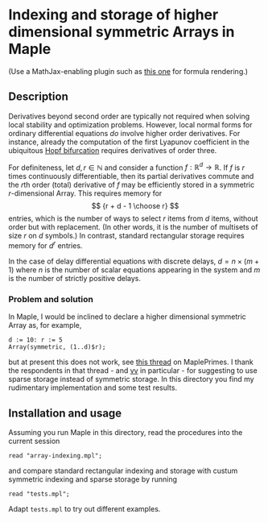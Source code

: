 # Indexing and storage of higher dimensional symmetric Arrays in Maple

(Use a MathJax-enabling plugin such as [this one](https://github.com/emichael/texthings) for formula rendering.)

## Description

Derivatives beyond second order are typically not required when solving local stability and optimization problems. However, local normal forms for ordinary differential equations *do* involve higher order derivatives. For instance, already the computation of the first Lyapunov coefficient in the ubiquitous [Hopf bifurcation](http://www.scholarpedia.org/article/Andronov-Hopf_bifurcation) requires derivatives of order three.

For definiteness, let $d, r \in \mathbb{N}$ and consider a function $f : \mathbb{R}^d \to \mathbb{R}$. If $f$ is $r$ times continuously differentiable, then its partial derivatives commute and the $r$th order (total) derivative of $f$ may be efficiently stored in a symmetric $r$-dimensional Array. This requires memory for
$$
{r + d - 1 \choose r}
$$
entries, which is the number of ways to select $r$ items from $d$ items, without order but with replacement. (In other words, it is the number of multisets of size $r$ on $d$ symbols.) In contrast, standard rectangular storage requires memory for $d^r$ entries.

In the case of delay differential equations with discrete delays, $d = n \times (m + 1)$ where $n$ is the number of scalar equations appearing in the system and $m$ is the number of strictly positive delays. 

### Problem and solution
In Maple, I would be inclined to declare a higher dimensional symmetric Array as, for example,
```
d := 10: r := 5
Array(symmetric, (1..d)$r);
```
but at present this does not work, see [this thread](https://mapleprimes.com/questions/225188-Indexing-And-Storage-Of-Higher-Dimensional) on MaplePrimes. I thank the respondents in that thread - and [vv](https://mapleprimes.com/users/vv/) in particular - for suggesting to use sparse storage instead of symmetric storage. In this directory you find my rudimentary implementation and some test results.

## Installation and usage
Assuming you run Maple in this directory, read the procedures into the current session
```
read "array-indexing.mpl";
```
and compare standard rectangular indexing and storage with custum symmetric indexing and sparse storage by running
```
read "tests.mpl";
```
Adapt `tests.mpl` to try out different examples.

